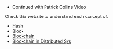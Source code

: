 - Continued with Patrick Collins Video

Check this website to understand each concept of:
- [Hash](https://andersbrownworth.com/blockchain/hash)
- [Block](https://andersbrownworth.com/blockchain/block)
- [Blockchain](https://andersbrownworth.com/blockchain/blockchain)
- [Blockchain in Distributed Sys](https://andersbrownworth.com/blockchain/distributed)


